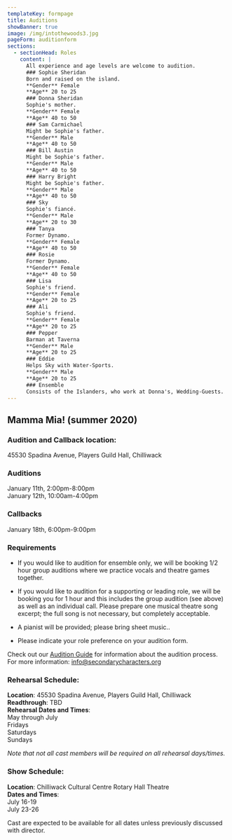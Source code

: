 ```yaml
---
templateKey: formpage
title: Auditions
showBanner: true
image: /img/intothewoods3.jpg
pageForm: auditionform
sections:
  - sectionHead: Roles
    content: |
      All experience and age levels are welcome to audition.
      ### ​Sophie Sheridan
      ​Born and raised on the island.  
      **Gender** Female  
      **Age** 20 to 25
      ### Donna Sheridan
      Sophie's mother.  
      **Gender** Female  
      **Age** 40 to 50
      ### Sam Carmichael
      Might be Sophie's father.  
      **Gender** Male  
      **Age** 40 to 50
      ### Bill Austin
      Might be Sophie's father.  
      **Gender** Male  
      **Age** 40 to 50
      ### Harry Bright
      Might be Sophie's father.  
      **Gender** Male  
      **Age** 40 to 50
      ### Sky
      Sophie's fiancé.  
      **Gender** Male  
      **Age** 20 to 30
      ### Tanya
      Former Dynamo.  
      **Gender** Female  
      **Age** 40 to 50
      ### Rosie
      Former Dynamo.  
      **Gender** Female   
      **Age** 40 to 50
      ### Lisa
      Sophie's friend.  
      **Gender** Female   
      **Age** 20 to 25
      ### Ali
      Sophie's friend.  
      **Gender** Female  
      **Age** 20 to 25
      ### Pepper
      Barman at Taverna  
      **Gender** Male  
      **Age** 20 to 25
      ### Eddie
      Helps Sky with Water-Sports.  
      **Gender** Male  
      **Age** 20 to 25
      ### Ensemble
      Consists of the Islanders, who work at Donna's, Wedding-Guests.
---
```


## Mamma Mia! (summer 2020)

### Audition and Callback location:

45530 Spadina Avenue, Players Guild Hall, Chilliwack

### Auditions

January 11th, 2:00pm-8:00pm  
January 12th, 10:00am-4:00pm

### Callbacks

January 18th, 6:00pm-9:00pm

### Requirements

- If you would like to audition for ensemble only, we will be booking 1/2 hour group auditions where we practice vocals and theatre games together.

- If you would like to audition for a supporting or leading role, we will be booking you for 1 hour and this includes the group audition (see above) as well as an individual call. Please prepare one musical theatre song excerpt; the full song is not necessary, but completely acceptable.

- A pianist will be provided; please bring sheet music..

- Please indicate your role preference on your audition form.

Check out our [Audition Guide](/get-involved/audition-guide) for information about the audition process.
For more information: info@secondarycharacters.org

### Rehearsal Schedule:

**​Location**: 45530 Spadina Avenue, Players Guild Hall, Chilliwack  
**Readthrough**: TBD  
**Rehearsal Dates and Times**:  
May through July  
Fridays  
Saturdays  
​Sundays

_Note that not all cast members will be required on all rehearsal days/times._

### Show Schedule:

**Location**: Chilliwack Cultural Centre Rotary Hall Theatre  
**Dates and Times**:  
July 16-19  
July 23-26

Cast are expected to be available for all dates unless previously discussed with director.
